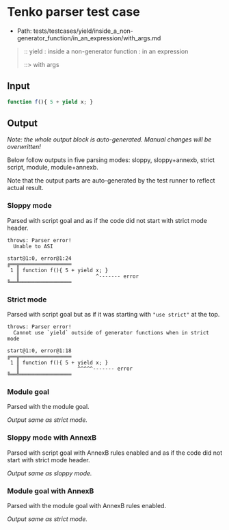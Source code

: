 # Tenko parser test case

- Path: tests/testcases/yield/inside_a_non-generator_function/in_an_expression/with_args.md

> :: yield : inside a non-generator function : in an expression
>
> ::> with args

## Input


`````js
function f(){ 5 + yield x; }
`````

## Output

_Note: the whole output block is auto-generated. Manual changes will be overwritten!_

Below follow outputs in five parsing modes: sloppy, sloppy+annexb, strict script, module, module+annexb.

Note that the output parts are auto-generated by the test runner to reflect actual result.

### Sloppy mode

Parsed with script goal and as if the code did not start with strict mode header.

`````
throws: Parser error!
  Unable to ASI

start@1:0, error@1:24
╔══╦═════════════════
 1 ║ function f(){ 5 + yield x; }
   ║                         ^------- error
╚══╩═════════════════

`````

### Strict mode

Parsed with script goal but as if it was starting with `"use strict"` at the top.

`````
throws: Parser error!
  Cannot use `yield` outside of generator functions when in strict mode

start@1:0, error@1:18
╔══╦═════════════════
 1 ║ function f(){ 5 + yield x; }
   ║                   ^^^^^------- error
╚══╩═════════════════

`````

### Module goal

Parsed with the module goal.

_Output same as strict mode._

### Sloppy mode with AnnexB

Parsed with script goal with AnnexB rules enabled and as if the code did not start with strict mode header.

_Output same as sloppy mode._

### Module goal with AnnexB

Parsed with the module goal with AnnexB rules enabled.

_Output same as strict mode._

